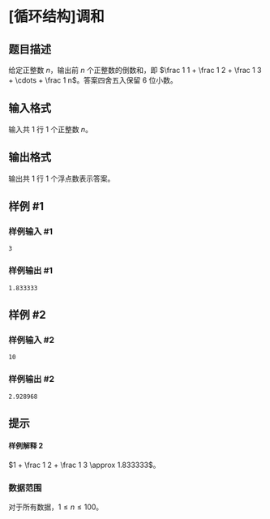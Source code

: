 # [循环结构]调和

## 题目描述

给定正整数 $n$，输出前 $n$ 个正整数的倒数和，即 $\frac 1 1 + \frac 1 2 + \frac 1 3 + \cdots + \frac 1 n$。答案四舍五入保留 $6$ 位小数。

## 输入格式

输入共 $1$ 行 $1$ 个正整数 $n$。

## 输出格式

输出共 $1$ 行 $1$ 个浮点数表示答案。

## 样例 #1

### 样例输入 #1

```
3
```

### 样例输出 #1

```
1.833333
```

## 样例 #2

### 样例输入 #2

```
10
```

### 样例输出 #2

```
2.928968
```

## 提示

#### 样例解释 $2$

$1 + \frac 1 2 + \frac 1 3 \approx 1.833333$。

### 数据范围

对于所有数据，$1 \leq n \leq 100$。